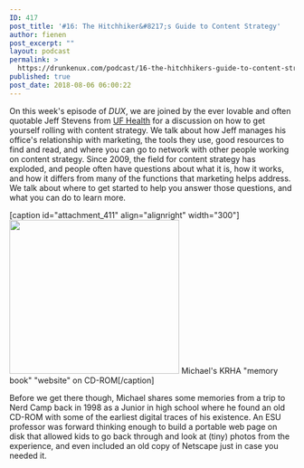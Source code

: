 ```yaml
---
ID: 417
post_title: '#16: The Hitchhiker&#8217;s Guide to Content Strategy'
author: fienen
post_excerpt: ""
layout: podcast
permalink: >
  https://drunkenux.com/podcast/16-the-hitchhikers-guide-to-content-strategy/
published: true
post_date: 2018-08-06 06:00:22
---
```

On this week's episode of <em>DUX</em>, we are joined by the ever lovable and often quotable Jeff Stevens from <a href="https://ufhealth.org/">UF Health</a> for a discussion on how to get yourself rolling with content strategy. We talk about how Jeff manages his office's relationship with marketing, the tools they use, good resources to find and read, and where you can go to network with other people working on content strategy. Since 2009, the field for content strategy has exploded, and people often have questions about what it is, how it works, and how it differs from many of the functions that marketing helps address. We talk about where to get started to help you answer those questions, and what you can do to learn more.

[caption id="attachment_411" align="alignright" width="300"]<a href="https://drunkenux.com/wp-content/uploads/2018/07/Capture.jpg"><img class="size-medium wp-image-411" src="https://drunkenux.com/wp-content/uploads/2018/07/Capture-300x272.jpg" alt="" width="300" height="272" /></a> Michael's KRHA "memory book" "website" on CD-ROM[/caption]

Before we get there though, Michael shares some memories from a trip to Nerd Camp back in 1998 as a Junior in high school where he found an old CD-ROM with some of the earliest digital traces of his existence. An ESU professor was forward thinking enough to build a portable web page on disk that allowed kids to go back through and look at (tiny) photos from the experience, and even included an old copy of Netscape just in case you needed it.